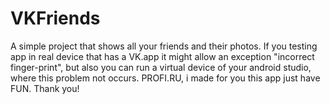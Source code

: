 # VKFriends
A simple project that shows all your friends and their photos.
If you testing app in real device that has a VK.app it might allow an exception "incorrect finger-print",
but also you can run a virtual device of your android studio, where this problem not occurs.
PROFI.RU, i made for you this app just have FUN. Thank you!
